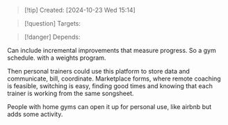 
>[!tip] Created: [2024-10-23 Wed 15:14]

>[!question] Targets: 

>[!danger] Depends: 

Can include incremental improvements that measure progress.
So a gym schedule. with a weights program.

Then personal trainers could use this platform to store data and communicate, bill, coordinate.  Marketplace forms, where remote coaching is feasible, switching is easy, finding good times and knowing that each trainer is working from the same songsheet.

People with home gyms can open it up for personal use, like airbnb but adds some activity.